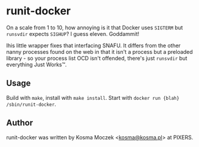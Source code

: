 # runit-docker

On a scale from 1 to 10, how annoying is it that Docker uses `SIGTERM` but
`runsvdir` expects `SIGHUP`? I guess eleven. Goddammit!

Ihis little wrapper fixes that interfacing SNAFU. It differs from
the other nanny processes found on the web in that it isn't a process but
a preloaded library - so your process list OCD isn't offended, there's just
`runsvdir` but everything Just Works™.

## Usage

Build with `make`, install with `make install`. Start with `docker run {blah} /sbin/runit-docker`.

## Author

runit-docker was written by Kosma Moczek &lt;kosma@kosma.pl&gt; at PIXERS.
